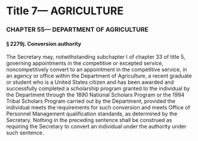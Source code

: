 
# Title 7— AGRICULTURE
### CHAPTER 55— DEPARTMENT OF AGRICULTURE
#### § 2279j. Conversion authority

The Secretary may, notwithstanding subchapter I of chapter 33 of title 5, governing appointments in the competitive or excepted service, noncompetitively convert to an appointment in the competitive service, in an agency or office within the Department of Agriculture, a recent graduate or student who is a United States citizen and has been awarded and successfully completed a scholarship program granted to the individual by the Department through the 1890 National Scholars Program or the 1994 Tribal Scholars Program carried out by the Department, provided the individual meets the requirements for such conversion and meets Office of Personnel Management qualification standards, as determined by the Secretary. Nothing in the preceding sentence shall be construed as requiring the Secretary to convert an individual under the authority under such sentence.
